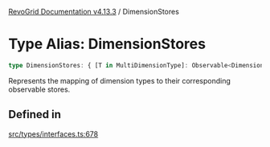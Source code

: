 [RevoGrid Documentation v4.13.3](README.md) / DimensionStores

# Type Alias: DimensionStores

```ts
type DimensionStores: { [T in MultiDimensionType]: Observable<DimensionSettingsState> };
```

Represents the mapping of dimension types to their corresponding observable stores.

## Defined in

[src/types/interfaces.ts:678](https://github.com/revolist/revogrid/blob/827fce61250cb005ab132b3ed11b8ae836712e7b/src/types/interfaces.ts#L678)
